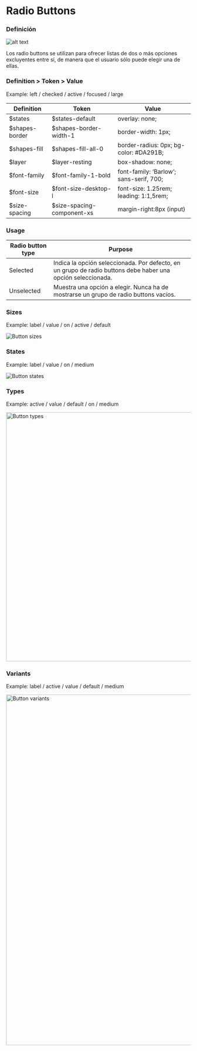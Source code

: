 # Radio Buttons

### Definición

![alt text](http://thonet.realized.es/doc/img/components/btn-tokens.png "Button tokens")

Los radio buttons se utilizan para ofrecer listas de dos o más opciones excluyentes entre sí, de manera que el usuario sólo puede elegir una de ellas.

### Definition > Token > Value

Example: left / checked / active / focused / large

| Definition        | Token   | Value |
| ------------- |-------------| ----------|
| $states | $states-default | overlay: none; |
| $shapes-border | $shapes-border-width-1 | border-width: 1px; |
| $shapes-fill | $shapes-fill-all-0 | border-radius: 0px; bg-color: #DA291B; |
| $layer | $layer-resting | box-shadow: none; |
| $font-family | $font-family-1-bold | font-family: ‘Barlow’; sans-serif, 700; |
| $font-size | $font-size-desktop-l | font-size: 1.25rem; leading: 1:1,5rem; |
| $size-spacing | $size-spacing-component-xs | margin-right:8px (input) |


### Usage

| Radio button type   | Purpose           |
| ------------- |------------------------|
| Selected | Indica la opción seleccionada. Por defecto, en un grupo de radio buttons debe haber una opción seleccionada. |
| Unselected | Muestra una opción a elegir. Nunca ha de mostrarse un grupo de radio buttons vacíos. |



<div class="margin-bottom-large">

### Sizes

Example: label / value / on / active / default

<div class="left-image large">
  <img alt="Button sizes" src="http://thonet.realized.es/doc/img/components/btn-sizes.png"/>
</div>

</div>

<div class="margin-bottom-large">

### States

Example: label / value / on / medium

<div class="left-image large">
  <img alt="Button states" src="http://thonet.realized.es/doc/img/components/btn-states.png"/>
</div>

</div>

<div class="margin-bottom-large">

### Types

Example: active / value / default / on / medium

<div class="left-image large">
  <img style="width: 677px;" alt="Button types" src="http://thonet.realized.es/doc/img/components/btn-types.png"/>
</div>

</div>

<div class="margin-bottom-large">

### Variants

Example: label / active / value / default / medium

<div class="left-image large">
  <img style="width: 953px;" alt="Button variants" src="http://thonet.realized.es/doc/img/components/btn-variants.png"/>
</div>

</div>

<div class="margin-bottom-large">
